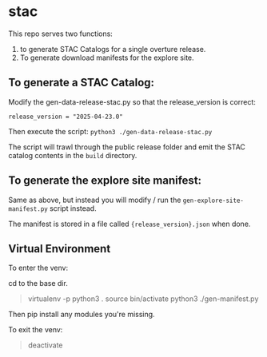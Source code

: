 # stac
This repo serves two functions: 
1) to generate STAC Catalogs for a single overture release.
2) To generate download manifests for the explore site.

## To generate a STAC Catalog: 

Modify the gen-data-release-stac.py so that the release_version is correct: 

`release_version = "2025-04-23.0"`

Then execute the script: 
`python3 ./gen-data-release-stac.py`

The script will trawl through the public release folder and emit the STAC catalog contents in the `build` directory. 

## To generate the explore site manifest: 
Same as above, but instead you will modify / run the `gen-explore-site-manifest.py` script instead. 

The manifest is stored in a file called `{release_version}.json` when done. 



## Virtual Environment
To enter the venv: 

cd to the base dir. 
> virtualenv -p python3 .
> source   bin/activate
> python3 ./gen-manifest.py 

Then pip install any modules you're missing. 

To exit the venv: 

> deactivate
